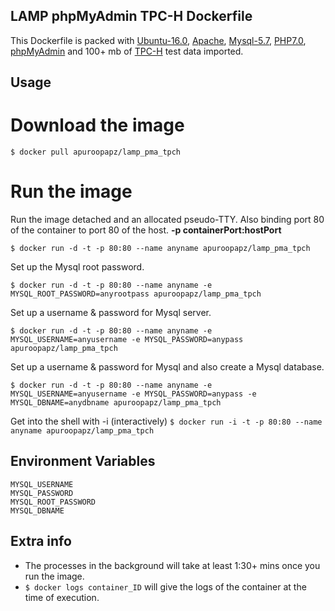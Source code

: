 ## LAMP phpMyAdmin TPC-H Dockerfile
This Dockerfile is packed with [Ubuntu-16.0](www.ubuntu.com), [Apache](www.apache.org), [Mysql-5.7](www.mysql.com), [PHP7.0](www.php.net), [phpMyAdmin](www.phpmyadmin.net) and 100+ mb of [TPC-H](http://www.tpc.org/tpch/) test data imported.

## Usage
# Download the image
`$ docker pull apuroopapz/lamp_pma_tpch`

# Run the image
Run the image detached and an allocated pseudo-TTY. Also binding port 80 of the container to port 80 of the host. **-p containerPort:hostPort**

`$ docker run -d -t -p 80:80 --name anyname apuroopapz/lamp_pma_tpch`

Set up the Mysql root password.

`$ docker run -d -t -p 80:80 --name anyname -e MYSQL_ROOT_PASSWORD=anyrootpass apuroopapz/lamp_pma_tpch`

Set up a username & password for Mysql server.

`$ docker run -d -t -p 80:80 --name anyname -e MYSQL_USERNAME=anyusername -e MYSQL_PASSWORD=anypass apuroopapz/lamp_pma_tpch`

Set up a username & password for Mysql and also create a Mysql database.

`$ docker run -d -t -p 80:80 --name anyname -e MYSQL_USERNAME=anyusername -e MYSQL_PASSWORD=anypass -e MYSQL_DBNAME=anydbname apuroopapz/lamp_pma_tpch`

Get into the shell with -i (interactively)
`$ docker run -i -t -p 80:80 --name anyname apuroopapz/lamp_pma_tpch`

## Environment Variables
`MYSQL_USERNAME` <br>
`MYSQL_PASSWORD` <br>
`MYSQL_ROOT_PASSWORD` <br>
`MYSQL_DBNAME` <br>

## Extra info
* The processes in the background will take at least 1:30+ mins once you run the image.
* `$ docker logs container_ID` will give the logs of the container at the time of execution.
